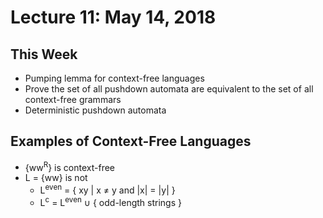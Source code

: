 # Lecture 11: May 14, 2018
## This Week
* Pumping lemma for context-free languages
* Prove the set of all pushdown automata are equivalent to the set of all context-free grammars
* Deterministic pushdown automata
## Examples of Context-Free Languages
* {ww<sup>R</sup>} is context-free
* L = {ww} is not
  * L<sup>even</sup> = { xy | x ≠ y and |x| = |y| }
  * L<sup>c</sup> = L<sup>even</sup> ∪ { odd-length strings }
